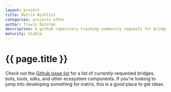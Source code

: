```yaml
---
layout: project
title: Matrix Wishlist
categories: projects other
author: Travis Ralston
description: A github repository tracking community requests for bridges, bots, and more.
maturity: Stable
---
```

# {{ page.title }}

Check out the [Github issue list](https://github.com/turt2live/matrix-wishlist/issues) for a list of currently-requested bridges, bots, tools, sdks, and other ecosystem components. If you're looking to jump into developing something for matrix, this is a good place to get ideas.
